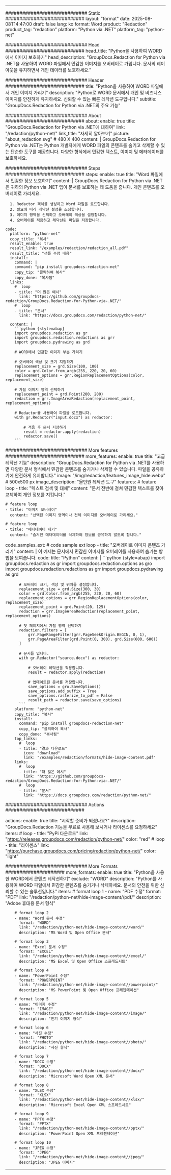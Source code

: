 
---
############################# Static ############################
layout: "format"
date:  2025-08-08T14:47:00
draft: false
lang: ko
format: Word
product: "Redaction"
product_tag: "redaction"
platform: "Python via .NET"
platform_tag: "python-net"

############################# Head ############################
head_title: "Python을 사용하여 WORD에서 이미지 보호하기"
head_description: "GroupDocs.Redaction for Python via .NET을 사용하여 WORD 파일에서 민감한 이미지를 오버레이로 가립니다. 문서의 레이아웃을 유지하면서 개인 데이터를 보호하세요."

############################# Header ############################
title: "Python을 사용하여 WORD 파일에서 개인 이미지 가리기" 
description: "Python로 WORD 문서에서 개인 및 비즈니스 이미지를 안전하게 유지하세요. 신뢰할 수 있는 빠른 레닥션 도구입니다."
subtitle: "GroupDocs.Redaction for Python via .NET의 주요 기능" 

############################# About ############################
about:
    enable: true
    title: "GroupDocs.Redaction for Python via .NET에 대하여"
    link: "/redaction/python-net/"
    link_title: "자세히 알아보기"
    picture: "about_redaction.svg" # 480 X 400
    content: |
       GroupDocs.Redaction for Python via .NET는 Python 개발자에게 WORD 파일의 콘텐츠를 숨기고 삭제할 수 있는 단순한 도구를 제공합니다. 다양한 형식에서 민감한 텍스트, 이미지 및 메타데이터를 보호하세요.

############################# Steps ############################
steps:
    enable: true
    title: "Word 파일에서 민감한 정보 보호하기"
    content: |
      GroupDocs.Redaction for Python via .NET은 귀하의 Python via .NET 앱이 문서를 보호하는 데 도움을 줍니다. 개인 콘텐츠를 오버레이로 가리세요.
      
      1. Redactor 객체를 생성하고 Word 파일을 로드합니다.
      2. 필요에 따라 레닥션 설정을 조정합니다.
      3. 이미지 영역을 선택하고 오버레이 색상을 설정합니다.
      4. 오버레이를 적용하고 레닥션된 파일을 저장합니다.
   
    code:
      platform: "python-net"
      copy_title: "복사"
      result_enable: true
      result_link: "/examples/redaction/redaction_all.pdf"
      result_title: "샘플 수정 내용"
      install:
        command: |
        command: "pip install groupdocs-redaction-net"
        copy_tip: "클릭하여 복사"
        copy_done: "복사됨"
      links:
        #  loop
        - title: "더 많은 예시"
          link: "https://github.com/groupdocs-redaction/GroupDocs.Redaction-for-Python-via-.NET/"
        #  loop
        - title: "문서"
          link: "https://docs.groupdocs.com/redaction/python-net/"
          
      content: |
        ```python {style=abap}
        import groupdocs.redaction as gr
        import groupdocs.redaction.redactions as grr
        import groupdocs.pydrawing as grd

        # WORD에서 민감한 이미지 부분 가리기

        # 오버레이 색상 및 크기 지정하기
        replacement_size = grd.Size(100, 100)
        color = grd.Color.from_argb(255, 220, 20, 60)
        replacement_options = grr.RegionReplacementOptions(color, replacement_size)

        # 가릴 이미지 영역 선택하기
        replacement_point = grd.Point(200, 200)
        redaction = grr.ImageAreaRedaction(replacement_point, replacement_options)
                
        # Redactor를 사용하여 파일을 로드합니다.
        with gr.Redactor("input.docx") as redactor:

            # 적용 후 문서 저장하기
            result = redactor.apply(redaction)
            redactor.save()
        ```            


############################# More features ############################
more_features:
  enable: true
  title: "고급 레닥션 기능"
  description: "GroupDocs.Redaction for Python via .NET를 사용하면 다양한 문서 형식에서 민감한 콘텐츠를 숨기거나 삭제할 수 있습니다. 파일을 공유하기에 안전하게 유지합니다."
  image: "/img/redaction/features_image_hide.webp" # 500x500 px
  image_description: "올인원 레닥션 도구"
  features:
    # feature loop
    - title: "텍스트 검색 및 대체"
      content: "문서 전반에 걸쳐 민감한 텍스트를 찾아 교체하여 개인 정보를 지킵니다."

    # feature loop
    - title: "이미지 오버레이"
      content: "선택된 이미지 영역이나 전체 이미지를 오버레이로 가리세요."

    # feature loop
    - title: "메타데이터 제거"
      content: "숨겨진 메타데이터를 삭제하여 정보를 공유하지 않도록 합니다."
      
  code_samples_ext:
    # code sample ext loop
    - title: "오버레이로 이미지 콘텐츠 가리기"
      content: |
        이 예제는 문서에서 민감한 이미지를 오버레이를 사용하여 숨기는 방법을 보여줍니다.
      code:
        title: "Python"
        content: |
          ```python {style=abap}
          import groupdocs.redaction as gr
          import groupdocs.redaction.options as gro
          import groupdocs.redaction.redactions as grr
          import groupdocs.pydrawing as grd

          # 오버레이 크기, 색상 및 위치를 설정합니다.
          replacement_size = grd.Size(300, 30)
          color = grd.Color.from_argb(255, 220, 20, 60)
          replacement_options = grr.RegionReplacementOptions(color, replacement_size)
          replacement_point = grd.Point(20, 125)
          redaction = grr.ImageAreaRedaction(replacement_point, replacement_options)

          # 첫 페이지에서 가릴 영역 선택하기
          redaction.filters = [
              grr.PageRangeFilter(grr.PageSeekOrigin.BEGIN, 0, 1),
              grr.PageAreaFilter(grd.Point(0, 300), grd.Size(600, 600))
          ]

          # 문서를 엽니다.
          with gr.Redactor("source.docx") as redactor:

              # 오버레이 레닥션을 적용합니다.
              result = redactor.apply(redaction)

              # 업데이트된 문서를 저장합니다.
              save_options = gro.SaveOptions()
              save_options.add_suffix = True
              save_options.rasterize_to_pdf = False
              result_path = redactor.save(save_options)
          ```
        platform: "python-net"
        copy_title: "복사"
        install:
          command: "pip install groupdocs-redaction-net"
          copy_tip: "클릭하여 복사"
          copy_done: "복사됨"
        top_links:
          #  loop
          - title: "결과 다운로드"
            icon: "download"
            link: "/examples/redaction/formats/hide-image-content.pdf"
        links:
          #  loop
          - title: "더 많은 예시"
            link: "https://github.com/groupdocs-redaction/GroupDocs.Redaction-for-Python-via-.NET/"
          #  loop
          - title: "문서"
            link: "https://docs.groupdocs.com/redaction/python-net/"


############################# Actions ############################

actions:
  enable: true
  title: "시작할 준비가 되셨나요?"
  description: "GroupDocs.Redaction 기능을 무료로 사용해 보시거나 라이센스를 요청하세요"
  items:
    #  loop
    - title: "PyPi 다운로드"
      link: "https://releases.groupdocs.com/redaction/python-net/"
      color: "red"
        #  loop
    - title: "라이센스"
      link: "https://purchase.groupdocs.com/pricing/redaction/python-net/"
      color: "light"


############################# More Formats #####################
more_formats:
    enable: true
    title: "Python을 사용한 WORD에서 콘텐츠 레닥션하기"
    exclude: "WORD"
    description: "Python를 사용하여 WORD 파일에서 민감한 콘텐츠를 숨기거나 삭제하세요. 문서의 안전을 위한 신뢰할 수 있는 솔루션입니다."
    items: 
        # format loop 1
        - name: "PDF 수정"
          format: "PDF"
          link: "/redaction/python-net/hide-image-content//pdf/"
          description: "Adobe 휴대용 문서 형식"

        # format loop 2
        - name: "Word 문서 수정"
          format: "WORD"
          link: "/redaction/python-net/hide-image-content//word/"
          description: "MS Word 및 Open Office 문서"
          
        # format loop 3
        - name: "Excel 문서 수정"
          format: "EXCEL"
          link: "/redaction/python-net/hide-image-content//excel/"
          description: "MS Excel 및 Open Office 스프레드시트"

        # format loop 4
        - name: "PowerPoint 수정"
          format: "POWERPOINT"
          link: "/redaction/python-net/hide-image-content//powerpoint/"
          description: "MS PowerPoint 및 Open Office 프레젠테이션"

        # format loop 5
        - name: "이미지 수정"
          format: "IMAGE"
          link: "/redaction/python-net/hide-image-content//image/"
          description: "인기 이미지 형식"

        # format loop 6
        - name: "사진 수정"
          format: "PHOTO"
          link: "/redaction/python-net/hide-image-content//photo/"
          description: "사진 형식"

        # format loop 7
        - name: "DOCX 수정"
          format: "DOCX"
          link: "/redaction/python-net/hide-image-content//docx/"
          description: "Microsoft Word Open XML 문서"
          
        # format loop 8
        - name: "XLSX 수정"
          format: "XLSX"
          link: "/redaction/python-net/hide-image-content//xlsx/"
          description: "Microsoft Excel Open XML 스프레드시트"
          
        # format loop 9
        - name: "PPTX 수정"
          format: "PPTX"
          link: "/redaction/python-net/hide-image-content//pptx/"
          description: "PowerPoint Open XML 프레젠테이션"

        # format loop 10
        - name: "JPEG 수정"
          format: "JPEG"
          link: "/redaction/python-net/hide-image-content//jpeg/"
          description: "JPEG 이미지"


---